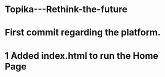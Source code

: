 # Topika---Rethink-the-future

# First commit regarding the platform.

# 1 Added index.html to run the Home Page
